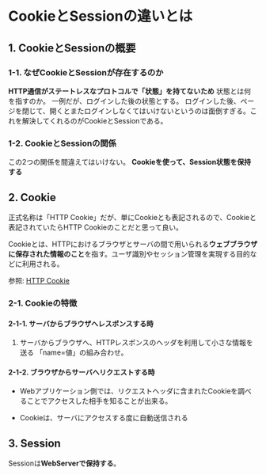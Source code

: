 # CookieとSessionの違いとは

## 1. CookieとSessionの概要

### 1-1. なぜCookieとSessionが存在するのか

**HTTP通信がステートレスなプロトコルで「状態」を持てないため**
状態とは何を指すのか。
一例だが、ログインした後の状態とする。
ログインした後、ページを閉じて、開くとまたログインしなくてはいけないというのは面倒すぎる。これを解決してくれるのがCookieとSessionである。

### 1-2. CookieとSessionの関係

この2つの関係を間違えてはいけない。
**Cookieを使って、Session状態を保持する**

## 2. Cookie

正式名称は「HTTP Cookie」だが、単にCookieとも表記されるので、Cookieと表記されていたらHTTP Cookieのことだと思って良い。

Cookieとは、HTTPにおけるブラウザとサーバの間で用いられる**ウェブブラウザに保存された情報のこと**を指す。ユーザ識別やセッション管理を実現する目的などに利用される。

参照: [HTTP Cookie](https://ja.wikipedia.org/wiki/HTTP_cookie)

### 2-1. Cookieの特徴

#### 2-1-1. サーバからブラウザへレスポンスする時

1. サーバからブラウザへ、HTTPレスポンスのヘッダを利用して小さな情報を送る
「name=値」の組み合わせ。

#### 2-1-2. ブラウザからサーバへリクエストする時

* Webアプリケーション側では、リクエストヘッダに含まれたCookieを調べることでアクセスした相手を知ることが出来る。

* Cookieは、サーバにアクセスする度に自動送信される

## 3. Session

Sessionは**WebServerで保持する**。
